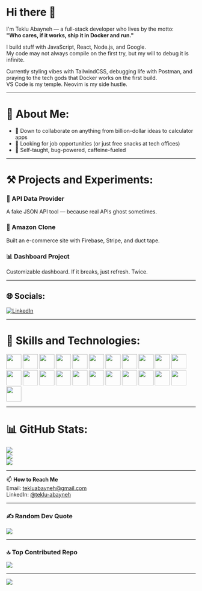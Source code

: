 # Hi there 👋

I'm Teklu Abayneh — a full-stack developer who lives by the motto:  
**"Who cares, if it works, ship it in Docker and run."**

I build stuff with JavaScript, React, Node.js, and Google.  
My code may not always compile on the first try, but my will to debug it is infinite.

Currently styling vibes with TailwindCSS, debugging life with Postman, and praying to the tech gods that Docker works on the first build.  
VS Code is my temple. Neovim is my side hustle.

---

# 💫 About Me:

- 👯 Down to collaborate on anything from billion-dollar ideas to calculator apps  
- 🤝 Looking for job opportunities (or just free snacks at tech offices)  
- 🧠 Self-taught, bug-powered, caffeine-fueled

---

# ⚒️ Projects and Experiments:

### 🧪 API Data Provider  
A fake JSON API tool — because real APIs ghost sometimes.

### 🛒 Amazon Clone  
Built an e-commerce site with Firebase, Stripe, and duct tape.

### 📊 Dashboard Project  
Customizable dashboard. If it breaks, just refresh. Twice.

---

## 🌐 Socials:

[![LinkedIn](https://img.shields.io/badge/LinkedIn-%230077B5.svg?logo=linkedin&logoColor=white)](https://www.linkedin.com/in/teklu-abayneh)

---

# 🚀 Skills and Technologies:

<div>
  <img src="https://img.shields.io/badge/html5-%23E34F26.svg?style=for-the-badge&logo=html5&logoColor=white" style="height:40px;" />
  <img src="https://img.shields.io/badge/css3-%231572B6.svg?style=for-the-badge&logo=css3&logoColor=white" style="height:40px;" />
  <img src="https://img.shields.io/badge/javascript-%23323330.svg?style=for-the-badge&logo=javascript&logoColor=%23F7DF1E" style="height:40px;" />
  <img src="https://img.shields.io/badge/typescript-%23007ACC.svg?style=for-the-badge&logo=typescript&logoColor=white" style="height:40px;" />
  <img src="https://img.shields.io/badge/react-%2320232a.svg?style=for-the-badge&logo=react&logoColor=%2361DAFB" style="height:40px;" />
  <img src="https://img.shields.io/badge/next.js-%23000000.svg?style=for-the-badge&logo=next.js&logoColor=white" style="height:40px;" />
  <img src="https://img.shields.io/badge/tailwindcss-%2338B2AC.svg?style=for-the-badge&logo=tailwind-css&logoColor=white" style="height:40px;" />
  <img src="https://img.shields.io/badge/node.js-6DA55F?style=for-the-badge&logo=node.js&logoColor=white" style="height:40px;" />
  <img src="https://img.shields.io/badge/express.js-%23404d59.svg?style=for-the-badge&logo=express&logoColor=%2361DAFB" style="height:40px;" />
  <img src="https://img.shields.io/badge/mongodb-%2347A248.svg?style=for-the-badge&logo=mongodb&logoColor=white" style="height:40px;" />
  <img src="https://img.shields.io/badge/mysql-4479A1.svg?style=for-the-badge&logo=mysql&logoColor=white" style="height:40px;" />
  <img src="https://img.shields.io/badge/postgresql-%23336791.svg?style=for-the-badge&logo=postgresql&logoColor=white" style="height:40px;" />
  <img src="https://img.shields.io/badge/docker-%230db7ed.svg?style=for-the-badge&logo=docker&logoColor=white" style="height:40px;" />
  <img src="https://img.shields.io/badge/NPM-%23CB3837.svg?style=for-the-badge&logo=npm&logoColor=white" style="height:40px;" />
  <img src="https://img.shields.io/badge/git-%23F05033.svg?style=for-the-badge&logo=git&logoColor=white" style="height:40px;" />
  <img src="https://img.shields.io/badge/github-%23121011.svg?style=for-the-badge&logo=github&logoColor=white" style="height:40px;" />
  <img src="https://img.shields.io/badge/gitlab-%23FC6D26.svg?style=for-the-badge&logo=gitlab&logoColor=white" style="height:40px;" />
  <img src="https://img.shields.io/badge/aws-%23FF9900.svg?style=for-the-badge&logo=amazonaws&logoColor=white" style="height:40px;" />
  <img src="https://img.shields.io/badge/chatgpt-%2300A67E.svg?style=for-the-badge&logo=openai&logoColor=white" style="height:40px;" />
  <img src="https://img.shields.io/badge/linux-%23FCC624.svg?style=for-the-badge&logo=linux&logoColor=black" style="height:40px;" />
  <img src="https://img.shields.io/badge/VSCode-%23007ACC.svg?style=for-the-badge&logo=visual-studio-code&logoColor=white" style="height:40px;" />
  <img src="https://img.shields.io/badge/neovim-%2300FF00.svg?style=for-the-badge&logo=neovim&logoColor=black" style="height:40px;" />
  <img src="https://img.shields.io/badge/postman-%23FF6C37.svg?style=for-the-badge&logo=postman&logoColor=white" style="height:40px;" />
</div>



---

# 📊 GitHub Stats:

![](https://github-readme-stats.vercel.app/api?username=tekluabayneh&theme=dark&hide_border=false&include_all_commits=true&count_private=true)  
![](https://github-readme-streak-stats.herokuapp.com/?user=tekluabayneh&theme=dark&hide_border=false)  
![](https://github-readme-stats.vercel.app/api/top-langs/?username=tekluabayneh&theme=dark&hide_border=false&include_all_commits=true&count_private=true&layout=compact)

---

📫 **How to Reach Me**  
Email: tekluabayneh@gmail.com  
LinkedIn: [@teklu-abayneh](https://www.linkedin.com/in/teklu-abayneh)

---

### ✍️ Random Dev Quote  
![](https://quotes-github-readme.vercel.app/api?type=horizontal&theme=radical)

---

### 🔝 Top Contributed Repo  
![](https://github-contributor-stats.vercel.app/api?username=tekluabayneh&limit=5&theme=dark&combine_all_yearly_contributions=true)

---

[![](https://visitcount.itsvg.in/api?id=tekluabayneh&icon=0&color=0)](https://visitcount.itsvg.in)

<!-- Fueled by Tailwind, built in Docker, debugged in Postman, saved by Ctrl+Z -->
